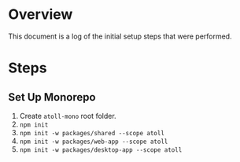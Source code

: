 Overview
========

This document is a log of the initial setup steps that were performed.

Steps
=====

Set Up Monorepo
---------------

1. Create `atoll-mono` root folder.
2. `npm init`
3. `npm init -w packages/shared --scope atoll`
4. `npm init -w packages/web-app --scope atoll`
5. `npm init -w packages/desktop-app --scope atoll`
